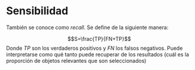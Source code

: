 # Sensibilidad

También se conoce como *recall*. Se define de la siguiente manera:

$$S=\frac{TP}{FN+TP}$$
Donde $TP$ son los verdaderos positivos y $FN$ los falsos negativos. Puede interpretarse como qué tanto puede recuperar de los resultados (cuál es la proporción de objetos relevantes que son seleccionados)